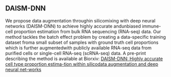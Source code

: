 ## DAISM-DNN
We propose data augmentation throughin silicomixing with deep neural networks (DAISM-DNN) to achieve highly accurate andunbiased  immune-cell  proportion  estimation  from  bulk  RNA  sequencing  (RNA-seq)  data. Our method tackles the batch effect problem by creating a data-specific training dataset froma small subset of samples with ground truth cell proportions which is further augmentedwith  publicly  available  RNA-seq  data  from  purified  cells  or  single-cell  RNA-seq  (scRNA-seq) data.
A pre-print describing the method is available at Biorxiv:
 [DAISM-DNN: Highly accurate cell type proportion estima-tion within silicodata augmentation and deep neural net-works](https://www.biorxiv.org/content/10.1101/2020.03.26.009308v2)
